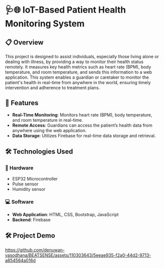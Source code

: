 


# 🩺🌐 IoT-Based Patient Health Monitoring System

## 📋 Overview
This project is designed to assist individuals, especially those living alone or dealing with illness, by providing a way to monitor their health status remotely. It measures key health metrics such as heart rate (BPM), body temperature, and room temperature, and sends this information to a web application. This system enables a guardian or caretaker to monitor the patient's health in real-time from anywhere in the world, ensuring timely intervention and adherence to treatment plans.

## 🚀 Features
- **Real-Time Monitoring**: Monitors heart rate (BPM), body temperature, and room temperature in real-time.
- **Remote Access**: Guardians can access the patient’s health data from anywhere using the web application.
- **Data Storage**: Utilizes Firebase for real-time data storage and retrieval.

## 🛠️ Technologies Used
### 🔧 Hardware
- ESP32 Microcontroller
- Pulse sensor
- Humidity sensor

### 💻 Software
- **Web Application**: HTML, CSS, Bootstrap, JavaScript
- **Backend**: Firebase 



## 🛠️ Project Demo
https://github.com/denuwan-yasodhana/BEATSENSE/assets/110303643/5eeae935-f2a0-44d2-9713-a854564a016d

